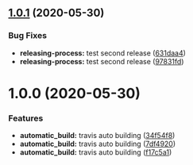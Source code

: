 ## [1.0.1](https://github.com/ibm-cloud-security/security-advisor-sdk-python/compare/v1.0.0...v1.0.1) (2020-05-30)


### Bug Fixes

* **releasing-process:** test second release ([631daa4](https://github.com/ibm-cloud-security/security-advisor-sdk-python/commit/631daa4a009d650613ff7168f68cb6bc2818c9d6))
* **releasing-process:** test second release ([97831fd](https://github.com/ibm-cloud-security/security-advisor-sdk-python/commit/97831fd20786278a412a0b212e3c50555333d201))

# 1.0.0 (2020-05-30)


### Features

* **automatic_build:** travis auto building ([34f54f8](https://github.com/ibm-cloud-security/security-advisor-sdk-python/commit/34f54f8679d1bedaafe9a03ff1177c5b7a007a5e))
* **automatic_build:** travis auto building ([7df4920](https://github.com/ibm-cloud-security/security-advisor-sdk-python/commit/7df492000b0d140d1968f43d81094608311bc186))
* **automatic_build:** travis auto building ([f17c5a1](https://github.com/ibm-cloud-security/security-advisor-sdk-python/commit/f17c5a1dbd987e9093e188465e83ae8b3da796c7))
